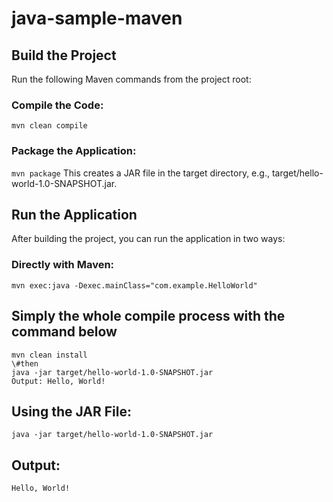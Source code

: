 # java-sample-maven


## Build the Project

Run the following Maven commands from the project root:

### Compile the Code:

`
mvn clean compile
`

### Package the Application:

`
mvn package
`
This creates a JAR file in the target directory, e.g., target/hello-world-1.0-SNAPSHOT.jar.

## Run the Application

After building the project, you can run the application in two ways:

### Directly with Maven:

`
mvn exec:java -Dexec.mainClass="com.example.HelloWorld"
`

## Simply the whole compile process with the command below

```
mvn clean install 
\#then
java -jar target/hello-world-1.0-SNAPSHOT.jar
Output: Hello, World!
```

## Using the JAR File:

`
java -jar target/hello-world-1.0-SNAPSHOT.jar
`

## Output:

`
Hello, World!
`
